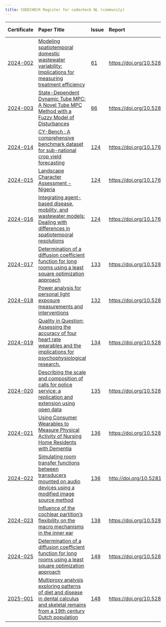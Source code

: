 ```yaml
---
title: CODECHECK Register for codecheck NL (community)
---
```



|Certificate |Paper Title                                                                                                                             |Issue |Report                                  |Check date |
|:-------|:--------------------------------|:---|:--------------------------|:----------|
|[2024-002](https://codecheck.org.uk/register/certs/2024-002/)|[Modeling spatiotemporal domestic wastewater variability: Implications for measuring treatment efficiency](https://doi.org/10.1016/j.jenvman.2023.119680)|[61](https://github.com/codecheckers/register/issues/61)|https://doi.org/10.5281/zenodo.FIXME    |2020-05-21 |
|[2024-003](https://codecheck.org.uk/register/certs/2024-003/)|[State-Dependent Dynamic Tube MPC: A Novel Tube MPC Method with a Fuzzy Model of Disturbances ](https://arxiv.org/pdf/2310.19997)       |[66](https://github.com/codecheckers/register/issues/66)|https://doi.org/10.5281/zenodo.11403956 |2024-05-30 |
|[2024-014](https://codecheck.org.uk/register/certs/2024-014/)|[CY-Bench : A comprehensive benchmark dataset for sub-national crop yield forecasting](https://www.overleaf.com/read/znytpcwfjrrf#a4ca1f)|[124](https://github.com/codecheckers/register/issues/124)|https://doi.org/10.17605/OSF.IO/spxt5   |2024-09-26 |
|[2024-015](https://codecheck.org.uk/register/certs/2024-015/)|[Landscape Character Assessment - Nigeria](https://doi.org/10.17605/OSF.IO/E2K73)                                                       |[124](https://github.com/codecheckers/register/issues/124)|https://doi.org/10.17605/OSF.IO/mwbuq   |2024-09-26 |
|[2024-016](https://codecheck.org.uk/register/certs/2024-016/)|[Integrating agent-based disease, mobility, and wastewater models: Dealing with differences in spatiotemporal resolutions](https://doi.org/10.5281/zenodo.13734819)|[124](https://github.com/codecheckers/register/issues/124)|https://doi.org/10.17605/OSF.IO/6NGYC   |2024-09-26 |
|[2024-017](https://codecheck.org.uk/register/certs/2024-017/)|[Determination of a diffusion coefficient function for long rooms using a least square optimization approach ](https://pure.tue.nl/ws/portalfiles/portal/339520759/IN_2024_3491.pdf)|[133](https://github.com/codecheckers/register/issues/133)|https://doi.org/10.5281/zenodo.14211707 |2024-11-22 |
|[2024-018](https://codecheck.org.uk/register/certs/2024-018/)|[Power analysis for personal light exposure measurements and interventions ](https://doi.org/10.21203/rs.3.rs-3771881/v1)               |[132](https://github.com/codecheckers/register/issues/132)|https://doi.org/10.5281/zenodo.14235113 |2024-11-28 |
|[2024-019](https://codecheck.org.uk/register/certs/2024-019/)|[Quality in Question: Assessing the accuracy of four heart rate wearables and the implications for psychophysiological research. ](https://doi.org/10.31219/osf.io/wkzsn)|[134](https://github.com/codecheckers/register/issues/134)|https://doi.org/10.5281/zenodo.14279041 |2024-12-04 |
|[2024-020](https://codecheck.org.uk/register/certs/2024-020/)|[Describing the scale and composition of calls for police service: a replication and extension using open data ](https://doi.org/10.1080/15614263.2022.2102494)|[135](https://github.com/codecheckers/register/issues/135)|https://doi.org/10.5281/zenodo.14278912 |2024-11-28 |
|[2024-021](https://codecheck.org.uk/register/certs/2024-021/)|[Using Consumer Wearables to Measure Physical Activity of Nursing Home Residents with Dementia ](https://doi.org/10.31234/osf.io/mqg86) |[136](https://github.com/codecheckers/register/issues/136)|https://doi.org/10.5281/zenodo.14261193 |2024-11-28 |
|[2024-022](https://codecheck.org.uk/register/certs/2024-022/)|[Simulating room transfer functions between transducers mounted on audio devices using a modified image source method  ](https://doi.org/10.1121/10.0023935)|[136](https://github.com/codecheckers/register/issues/136)|http://doi.org/10.5281/zenodo.14273316  |2024-12-05 |
|[2024-023](https://codecheck.org.uk/register/certs/2024-023/)|[Influence of the cochlear partition’s flexibility on the macro mechanisms in the inner ear](https://doi.org/10.1016/j.heares.2024.109127)|[138](https://github.com/codecheckers/register/issues/138)|https://doi.org/10.5281/zenodo.14900193 |2024-11-08 |
|[2024-025](https://codecheck.org.uk/register/certs/2024-025/)|[Determination of a diffusion coefficient function for long rooms using a least square optimization approach](https://pure.tue.nl/ws/portalfiles/portal/339520759/IN_2024_3491.pdf)|[149](https://github.com/codecheckers/register/issues/149)|https://doi.org/10.5281/zenodo.15023714 |2024-11-08 |
|[2025-001](https://codecheck.org.uk/register/certs/2025-001/)|[Multiproxy analysis exploring patterns of diet and disease in dental calculus and skeletal remains from a 19th century Dutch population](https://doi.org/10.24072/pcjournal.414)|[148](https://github.com/codecheckers/register/issues/148)|https://doi.org/10.5281/zenodo.15389126 |2025-02-14 |
